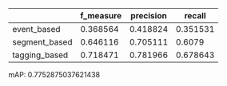 |               |   f_measure |   precision |   recall |
|---------------|-------------|-------------|----------|
| event_based   |    0.368564 |    0.418824 | 0.351531 |
| segment_based |    0.646116 |    0.705111 | 0.6079   |
| tagging_based |    0.718471 |    0.781966 | 0.678643 |
mAP: 0.7752875037621438
